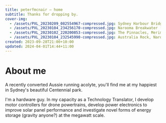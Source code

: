 ```yaml
---
title: peterfmcnair – home
subtitle: Thanks for dropping by.
cover-img:
  - /assets/PXL_20230209_082554967-compressed.jpg: Sydney Harbour Bridge (2023)
  - /assets/PXL_20230104_234256170-compressed.jpg: Narooma Breakwater (2023)
  - /assets/PXL_20230102_220200853-compressed.jpg: The Pinnacles, Merimbula (2023)
  - /assets/PXL_20230104_232545990-compressed.jpg: Australia Rock, Narooma (2023)
created: 2023-09-28T21:00+10:00
updated: 2024-04-01T14:44+11:00
---
```

# About me
A recently converted Aussie running acolyte, you'll find me at my happiest in Sydney's beautiful Centennial park.

I'm a hardware guy. In my capacity as a Technology Translator, I develop motor controllers for drone powertrains, develop power electronics to improve solar panel performance and investigate novel forms of energy storage (gravity anyone?) at the megawatt scale.
